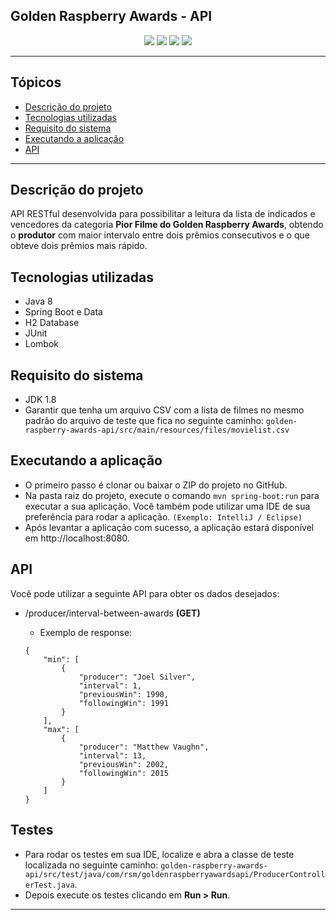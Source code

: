 ## Golden Raspberry Awards - API

<p align="center">
  <img src="http://img.shields.io/static/v1?label=JAVA&message=BACKEND&color=orange&style=for-the-badge"/>
  <img src="http://img.shields.io/static/v1?label=SPRING&message=FRAMEWORK&color=blue&style=for-the-badge"/>
  <img src="http://img.shields.io/static/v1?label=JUNIT&message=TESTES&color=purple&style=for-the-badge"/>
  <img src="http://img.shields.io/static/v1?label=STATUS&message=CONCLUIDO&color=green&style=for-the-badge"/>
</p>

<hr>

## Tópicos 

- [Descrição do projeto](#descrição-do-projeto)
- [Tecnologias utilizadas](#tecnologias-utilizadas)
- [Requisito do sistema](#requisito-do-sistema)
- [Executando a aplicação](#executando-a-aplicação)
- [API](#api)

<hr>

## Descrição do projeto

API RESTful desenvolvida para possibilitar a leitura da lista de indicados e vencedores da categoria **Pior Filme do 
Golden Raspberry Awards**, obtendo o **produtor** com maior intervalo entre dois prêmios consecutivos e o que obteve dois
prêmios mais rápido.

## Tecnologias utilizadas

- Java 8
- Spring Boot e Data
- H2 Database
- JUnit
- Lombok

## Requisito do sistema

- JDK 1.8
- Garantir que tenha um arquivo CSV com a lista de filmes no mesmo padrão do arquivo de teste que fica no seguinte caminho: ``golden-raspberry-awards-api/src/main/resources/files/movielist.csv``

## Executando a aplicação

- O primeiro passo é clonar ou baixar o ZIP do projeto no GitHub.
- Na pasta raiz do projeto, execute o comando ``mvn spring-boot:run`` para executar a sua aplicação. 
Você também pode utilizar uma IDE de sua preferência para rodar a aplicação. ``(Exemplo: IntelliJ / Eclipse)``
- Após levantar a aplicação com sucesso, a aplicação estará disponível em http://localhost:8080.

## API

Você pode utilizar a seguinte API para obter os dados desejados:

- /producer/interval-between-awards **(GET)**
  - Exemplo de response:
  
  ```
  {
      "min": [
          {
              "producer": "Joel Silver",
              "interval": 1,
              "previousWin": 1990,
              "followingWin": 1991
          }
      ],
      "max": [
          {
              "producer": "Matthew Vaughn",
              "interval": 13,
              "previousWin": 2002,
              "followingWin": 2015
          }
      ]
  }
  ```

## Testes

- Para rodar os testes em sua IDE, localize e abra a classe de teste localizada no seguinte caminho: ``golden-raspberry-awards-api/src/test/java/com/rsm/goldenraspberryawardsapi/ProducerControllerTest.java``.
- Depois execute os testes clicando em **Run > Run**.

<hr>